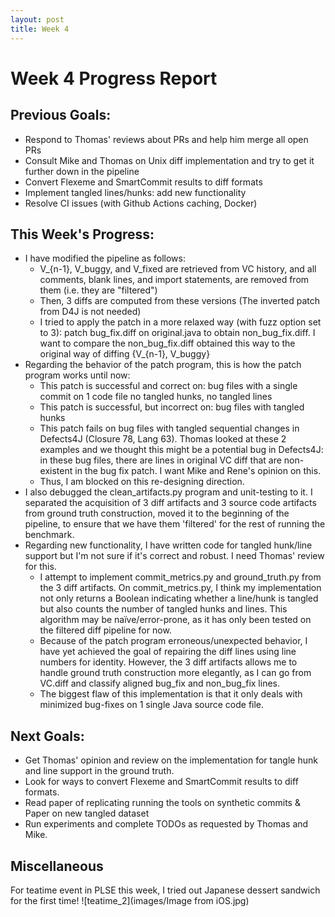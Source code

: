 ```yaml
---
layout: post
title: Week 4
---
```


# Week 4 Progress Report

## Previous Goals:
- Respond to Thomas' reviews about PRs and help him merge all open PRs
- Consult Mike and Thomas on Unix diff implementation and try to get it further down in the pipeline
- Convert Flexeme and SmartCommit results to diff formats
- Implement tangled lines/hunks: add new functionality
- Resolve CI issues (with Github Actions caching, Docker)

## This Week's Progress:
- I have modified the pipeline as follows:
  - V_{n-1}, V_buggy, and V_fixed are retrieved from VC history, and all comments, blank lines, and import statements, are removed from them (i.e. they are "filtered")
  - Then, 3 diffs are computed from these versions (The inverted patch from D4J is not needed)
  - I tried to apply the patch in a more relaxed way (with fuzz option set to 3): patch bug_fix.diff on original.java to obtain non_bug_fix.diff. I want to compare the non_bug_fix.diff obtained this way to the original way of diffing {V_{n-1}, V_buggy}
- Regarding the behavior of the patch program, this is how the patch program works until now:
  - This patch is successful and correct on: bug files with a single commit on 1 code file no tangled hunks, no tangled lines
  - This patch is successful, but incorrect on: bug files with tangled hunks
  - This patch fails on bug files with tangled sequential changes in Defects4J (Closure 78, Lang 63). Thomas looked at these 2 examples and we thought this might be a potential bug in Defects4J: in these bug files, there are lines in original VC diff that are non-existent in the bug fix patch. I want Mike and Rene's opinion on this.
  - Thus, I am blocked on this re-designing direction.
- I also debugged the clean_artifacts.py program and unit-testing to it. I separated the acquisition of 3 diff artifacts and 3 source code artifacts from ground truth construction, moved it to the beginning of the pipeline, to ensure that we have them 'filtered' for the rest of running the benchmark.
- Regarding new functionality, I have written code for tangled hunk/line support but I'm not sure if it's correct and robust. I need Thomas' review for this.
  - I attempt to implement commit_metrics.py and ground_truth.py from the 3 diff artifacts. On commit_metrics.py, I think my implementation not only returns a Boolean indicating whether a line/hunk is tangled but also counts the number of tangled hunks and lines. This algorithm may be naïve/error-prone, as it has only been tested on the filtered diff pipeline for now.
  - Because of the patch program erroneous/unexpected behavior, I have yet achieved the goal of  repairing the diff lines using line numbers for identity. However, the 3 diff artifacts allows me to handle ground truth construction more elegantly, as I can go from VC.diff and classify aligned bug_fix and non_bug_fix lines.
  - The biggest flaw of this implementation is that it only deals with minimized bug-fixes on 1 single Java source code file.

## Next Goals:
- Get Thomas' opinion and review on the implementation for tangle hunk and line support in the ground truth.
- Look for ways to convert Flexeme and SmartCommit results to diff formats.
- Read paper of replicating running the tools on synthetic commits & Paper on new tangled dataset
- Run experiments and complete TODOs as requested by Thomas and Mike.

## Miscellaneous
For teatime event in PLSE this week, I tried out Japanese dessert sandwich for the first time!
![teatime_2](images/Image from iOS.jpg)
